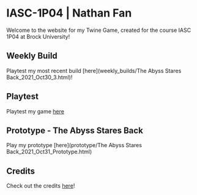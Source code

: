# IASC-1P04 | Nathan Fan
Welcome to the website for my Twine Game, created for the course IASC 1P04 at Brock University!

## Weekly Build

Playtest my most recent build [here](weekly_builds/The Abyss Stares Back_2021_Oct30_3.html)!

## Playtest

Playtest my game [here](playtest/playtest)

## Prototype - The Abyss Stares Back

Play my prototype [here](prototype/The Abyss Stares Back_2021_Oct31_Prototype.html)


## Credits

Check out the credits [here](assets/credits)!
